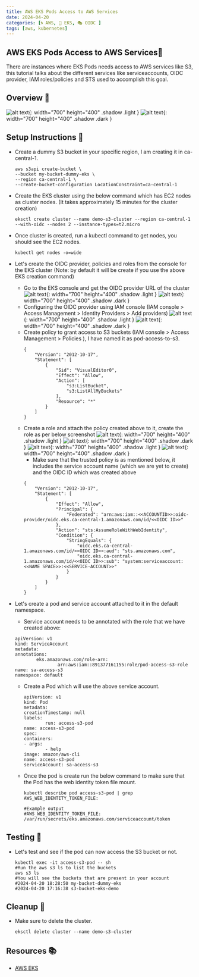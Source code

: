```yaml
---
title: AWS EKS Pods Access to AWS Services
date: 2024-04-20
categories: [🌀 AWS, 🌱 EKS, 🎭 OIDC ]
tags: [aws, kubernetes]
---
```


## AWS EKS Pods Access to AWS Services🌱
There are instances where EKS Pods needs access to AWS services like S3, this tutorial talks about the different services like serviceaccounts, OIDC provider, IAM roles/policies and STS used to accomplish this goal.

## Overview 📝
![alt text](../assets/images/aws/eks-oidc/diagram.png){: width="700" height="400" .shadow .light }
![alt text](../assets/images/aws/eks-oidc/diagram-darkmode.png){: width="700" height="400" .shadow .dark }

## Setup Instructions 🚧
- Create a dummy S3 bucket in your specific region, I am creating it in ca-central-1.
    ```shell
    aws s3api create-bucket \
    --bucket my-bucket-dummy-eks \
    --region ca-central-1 \
    --create-bucket-configuration LocationConstraint=ca-central-1
    ```
- Create the EKS cluster using the below command which has EC2 nodes as cluster nodes. (It takes approximately 15 minutes for the cluster creation)
    ```shell
    eksctl create cluster --name demo-s3-cluster --region ca-central-1 --with-oidc --nodes 2 --instance-types=t2.micro
    ```
- Once cluster is created, run a kubectl command to get nodes, you should see the EC2 nodes.
    ```shell
    kubectl get nodes -o=wide
    ```
- Let's create the OIDC provider, policies and roles from the console for the EKS cluster (Note: by default it will be create if you use the above EKS creation command)
    - Go to the EKS console and get the OIDC provider URL of the cluster
![alt text](../assets/images/aws/eks-oidc/oidc-url.png){: width="700" height="400" .shadow .light }
![alt text](../assets/images/aws/eks-oidc/oidc-url-darkmode.png){: width="700" height="400" .shadow .dark }
    - Configuring the OIDC provider using IAM console (IAM console > Access Management > Identity Providers > Add providers)
![alt text](../assets/images/aws/eks-oidc/createoidc.png){: width="700" height="400" .shadow .light }
![alt text](../assets/images/aws/eks-oidc/createoidc-darkmode.png){: width="700" height="400" .shadow .dark }
    - Create policy to grant access to S3 buckets (IAM console > Access Management > Policies ), I have named it as pod-access-to-s3.
        ```shell
        {
            "Version": "2012-10-17",
            "Statement": [
                {
                    "Sid": "VisualEditor0",
                    "Effect": "Allow",
                    "Action": [
                        "s3:ListBucket",
                        "s3:ListAllMyBuckets"
                    ],
                    "Resource": "*"
                }
            ]
        }
        ```
    - Create a role and attach the policy created above to it, create the role as per below screenshot
![alt text](../assets/images/aws/eks-oidc/role-creation.png){: width="700" height="400" .shadow .light }
![alt text](../assets/images/aws/eks-oidc/role-creation-darkmode.png){: width="700" height="400" .shadow .dark }
![alt text](../assets/images/aws/eks-oidc/role-creation-2.png){: width="700" height="400" .shadow .light }
![alt text](../assets/images/aws/eks-oidc/role-creation-2-darkmode.png){: width="700" height="400" .shadow .dark }
        - Make sure that the trusted policy is as mentioned below, it includes the service account name (which we are yet to create) and the OIDC ID which was created above
        ```shell
        {
            "Version": "2012-10-17",
            "Statement": [
                {
                    "Effect": "Allow",
                    "Principal": {
                        "Federated": "arn:aws:iam::<<ACCOUNTID>>:oidc-provider/oidc.eks.ca-central-1.amazonaws.com/id/<<OIDC ID>>"
                    },
                    "Action": "sts:AssumeRoleWithWebIdentity",
                    "Condition": {
                        "StringEquals": {
                            "oidc.eks.ca-central-1.amazonaws.com/id/<<OIDC ID>>:aud": "sts.amazonaws.com",
                            "oidc.eks.ca-central-1.amazonaws.com/id/<<OIDC ID>>:sub": "system:serviceaccount:<<NAME SPACE>>:<<SERVICE-ACCOUNT>>"
                        }
                    }
                }
            ]
        }        
        ```

- Let's create a pod and service account attached to it in the default namespace.
    - Service account needs to be annotated with the role that we have created above:
    ```shell
    apiVersion: v1
    kind: ServiceAccount
    metadata:
    annotations:
            eks.amazonaws.com/role-arn: 
                    arn:aws:iam::891377161155:role/pod-access-s3-role
    name: sa-access-s3
    namespace: default
    ```
    - Create a Pod which will use the above service account.

        ```shell
        apiVersion: v1
        kind: Pod
        metadata:
        creationTimestamp: null
        labels:
                run: access-s3-pod
        name: access-s3-pod
        spec:
        containers:
        - args:
                - help
        image: amazon/aws-cli
        name: access-s3-pod
        serviceAccount: sa-access-s3
        ```
    - Once the pod is create run the below command to make sure that the Pod has the web identity token file mount.
        ```shell
        kubectl describe pod access-s3-pod | grep AWS_WEB_IDENTITY_TOKEN_FILE:

        #Example output
        #AWS_WEB_IDENTITY_TOKEN_FILE:  /var/run/secrets/eks.amazonaws.com/serviceaccount/token
        ```
## Testing 🧪
- Let's test and see if the pod can now access the S3 bucket or not.
    ```shell
    kubectl exec -it access-s3-pod -- sh
    #Run the aws s3 ls to list the buckets
    aws s3 ls
    #You will see the buckets that are present in your account
    #2024-04-20 18:28:50 my-bucket-dummy-eks
    #2024-04-20 17:16:38 s3-bucket-eks-demo
    ```
## Cleanup 🧹
- Make sure to delete the cluster.
    ```shell
    eksctl delete cluster --name demo-s3-cluster
    ```
## Resources 📚
- [AWS EKS](https://docs.aws.amazon.com/eks/latest/userguide/getting-started.html)